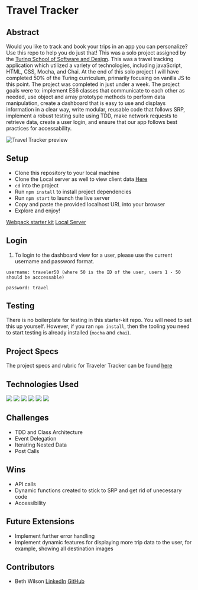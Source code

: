 # Travel Tracker

## Abstract
Would you like to track and book your trips in an app you can personalize? Use this repo to help you do just that! This was a solo project assigned by the [Turing School of Software and Design](https://turing.edu/). This was a travel tracking application which utilized a variety of technologies, including javaScript, HTML, CSS, Mocha, and Chai. At the end of this solo project I will have completed 50% of the Turing curriculum, primarily focusing on vanilla JS to this point. The project was completed in just under a week. The project goals were to: implement ES6 classes that communicate to each other as needed, use object and array prototype methods to perform data manipulation, create a dashboard that is easy to use and displays information in a clear way, write modular, reusable code that follows SRP, implement a robust testing suite using TDD, make network requests to retrieve data, create a user login, and ensure that our app follows best practices for accessability. 

![Travel Tracker preview](https://media.giphy.com/media/8f4yNc0ZQDzM4vbtTS/giphy.gif)

## Setup
- Clone this repository to your local machine
- Clone the Local server as well to view client data [Here](https://github.com/turingschool-examples/travel-tracker-api)
- `cd` into the project
- Run `npm install` to install project dependencies
- Run `npm start` to launch the live server
- Copy and paste the provided localhost URL into your browser
- Explore and enjoy!

[Webpack starter kit](https://github.com/turingschool-examples/webpack-starter-kit)
[Local Server](https://github.com/turingschool-examples/travel-tracker-api)

## Login
1. To login to the dashboard view for a user, please use the current username and password format.

`username: traveler50 (where 50 is the ID of the user, users 1 - 50 should be acccessable)`

`password: travel`

## Testing

There is no boilerplate for testing in this starter-kit repo. You will need to set this up yourself. However, if you ran `npm install`, then the tooling you need to start testing is already installed (`mocha` and `chai`).

## Project Specs
The project specs and rubric for Traveler Tracker can be found [here](https://frontend.turing.edu/projects/travel-tracker.html)


## Technologies Used
 <p>
   <img src="https://img.shields.io/badge/JavaScript-F7DF1E?style=for-the-badge&logo=javascript&logoColor=black"/>
   <img src="https://img.shields.io/badge/HTML5-E34F26?style=for-the-badge&logo=html5&logoColor=white"/>
   <img src="https://img.shields.io/badge/CSS3-1572B6?style=for-the-badge&logo=css3&logoColor=white"/>
   <img src="https://img.shields.io/badge/Mocha-8D6748?style=for-the-badge&logo=Mocha&logoColor=white"/>
   <img src="https://img.shields.io/badge/Chai-A30701?style=for-the-badge&logo=chai&logoColor=white"/>
   <img src="https://img.shields.io/badge/npm-CB3837?style=for-the-badge&logo=npm&logoColor=white"/>
 </p>
 
 ## Challenges
- TDD and Class Architecture
- Event Delegation
- Iterating Nested Data 
- Post Calls

## Wins
- API calls
- Dynamic functions created to stick to SRP and get rid of unecessary code
- Accessibility

## Future Extensions
- Implement further error handling
- Implement dynamic features for displaying more trip data to the user, for example, showing all destination images

## Contributors
- Beth Wilson [LinkedIn](https://www.linkedin.com/in/beth-wilson-92594284/) [GitHub](https://github.com/BethWProjects)


